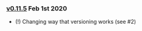 

### [v0.11.5](https://github.com/britesnow/vdev/compare/v0.10.33...v0.11.00) Feb 1st 2020

- (!) Changing way that versioning works (see #2)

